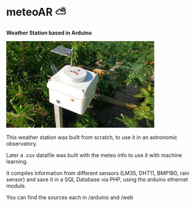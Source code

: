 # meteoAR :partly_sunny:

**Weather Station based in Arduino**


![alt text](https://raw.githubusercontent.com/caparrosmatias/meteo/master/images/foto_exterior_less.jpg)


This weather station was built from scratch, to use it in an astronomic observatory.

Later a .csv datafile was built with the meteo info to use it with machine learning.

It compiles information from different sensors (LM35, DHT11, BMP180, rain sensor) and save it in a SQL Database via PHP, using the arduino ethernet module.

You can find the sources each in /arduino and /web 


